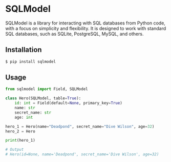# SQLModel

SQLModel is a library for interacting with SQL databases from Python code, with a focus on simplicity and flexibility. 
It is designed to work with standard SQL databases, such as SQLite, PostgreSQL, MySQL, and others.

## Installation

```bash
$ pip install sqlmodel
```

## Usage

```python
from sqlmodel import Field, SQLModel

class Hero(SQLModel, table=True):
    id: int = Field(default=None, primary_key=True)
    name: str
    secret_name: str
    age: int

hero_1 = Hero(name="Deadpond", secret_name="Dive Wilson", age=32)
hero_2 = Hero

print(hero_1)

# Output
# Hero(id=None, name='Deadpond', secret_name='Dive Wilson', age=32)
```

